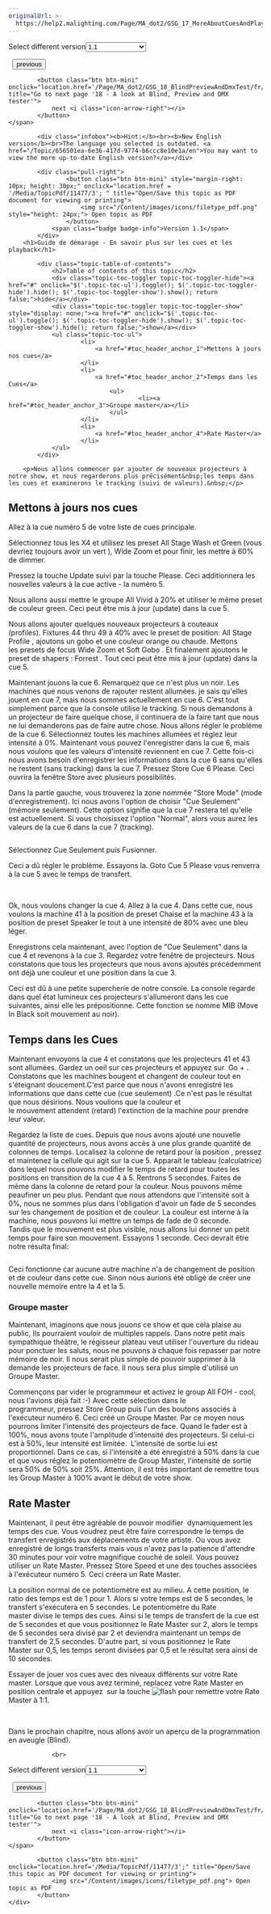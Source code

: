 ```yaml
---
originalUrl: >-
  https://help2.malighting.com/Page/MA_dot2/GSG_17_MoreAboutCuesAndPlayback/fr/1.1
---
```


<div class="topic-navigation">

<div class="pull-right">
	<span class="pull-left">


<div class="pull-left">
<form action="/Topic/SetCurrentVersionNumber" class="form-inline" id="frmTagSelector" method="post">	<span class="form-mini">
		<div class="input-prepend"><span class="add-on">Select different version</span><select autocomplete="off" id="versionNumberId" name="versionNumberId" onchange="$(this).closest('#frmTagSelector').submit();" style="width: 120px;"><option value="">- latest -</option>
<option selected="selected" value="3">1.1</option>
<option value="7">1.2</option>
<option value="12">1.3</option>
<option value="16">1.5</option>
<option value="29">1.9</option>
</select></div>
		<input data-val="true" data-val-number="The field Int32 must be a number." data-val-required="The Int32 field is required." id="ProductId" name="ProductId" type="hidden" value="7">
		<input id="CurrentGuid" name="CurrentGuid" type="hidden" value="656501ea-6e36-417d-9774-b6ccc8e10e1a">
	</span>
</form></div>&nbsp;	</span>
	<span class="pull-right" style="white-space: nowrap;">
			<button class="btn btn-mini" onclick="location.href='/Page/MA_dot2/GSG_16_MakingMoreGroupsAndPresets/fr/1.1'; " title="Go to previous page '16 - Faire plusieurs groupes et Préréglages (présets)'">
				<i class="icon-arrow-left"></i> previous
			</button>

			<button class="btn btn-mini" onclick="location.href='/Page/MA_dot2/GSG_18_BlindPreviewAndDmxTest/fr/1.1';" title="Go to next page '18 - A look at Blind, Preview and DMX tester'">
				next <i class="icon-arrow-right"></i> 
			</button>
	</span>
</div>
<div class="clear-fix" style="margin-bottom: 10px"></div>
</div>

			<div class="infobox"><b>Hint:</b><br><b>New English version</b><br>The language you selected is outdated. <a href="/Topic/656501ea-6e36-417d-9774-b6ccc8e10e1a/en">You may want to view the more up-to-date English version?</a></div>
		
			<div class="pull-right">
					<button class="btn btn-mini" style="margin-right: 10px; height: 30px;" onclick="location.href = '/Media/TopicPdf/11477/3'; " title="Open/Save this topic as PDF document for viewing or printing">
						<img src="/Content/images/icons/filetype_pdf.png" style="height: 24px;"> Open topic as PDF
					</button>
				<span class="badge badge-info">Version 1.1</span>
			</div>
		<h1>Guide de démarage - En savoir plus sur les cues et les playback</h1>

			<div class="topic-table-of-contents">
				<h2>Table of contents of this topic</h2>
				<div class="topic-toc-toggler topic-toc-toggler-hide"><a href="#" onclick="$('.topic-toc-ul').toggle(); $('.topic-toc-toggler-hide').hide(); $('.topic-toc-toggler-show').show(); return false;">hide</a></div>
				<div class="topic-toc-toggler topic-toc-toggler-show" style="display: none;"><a href="#" onclick="$('.topic-toc-ul').toggle(); $('.topic-toc-toggler-hide').show(); $('.topic-toc-toggler-show').hide(); return false;">show</a></div>
				<ul class="topic-toc-ul">
						<li>
							<a href="#toc_header_anchor_1">Mettons à jours nos cues</a>
						</li>
						<li>
							<a href="#toc_header_anchor_2">Temps dans les Cues</a>
								<ul>
										<li><a href="#toc_header_anchor_3">Groupe master</a></li>
								</ul>
						</li>
						<li>
							<a href="#toc_header_anchor_4">Rate Master</a>
						</li>
				</ul>
			</div>

		<p>Nous allons commencer par ajouter de nouveaux projecteurs à notre show, et nous regarderons plus précisément&nbsp;les temps dans les cues et examinerons le tracking (suivi de valeurs).&nbsp;</p>

<a name="toc_header_anchor_1" id="toc_header_anchor_1" class="topic-toc-item"></a><h2>Mettons à jours nos cues</h2>

<p>Allez à la cue&nbsp;numéro 5 de votre liste de cues principale.</p>

<p>Sélectionnez&nbsp;tous les X4 et utilisez les preset&nbsp;<span class="softkey">All Stage Wash</span> et&nbsp;<span class="softkey">Green</span>&nbsp;(vous devriez toujours avoir un vert ), <span class="softkey">Wide Zoom</span>&nbsp;et pour finir, les mettre à&nbsp;60% de dimmer.</p>

<p>Pressez la touche&nbsp;<span class="hardkey">Update</span>&nbsp;suivi par la touche&nbsp;<span class="hardkey">Please</span>. Ceci additionnera les nouvelles valeurs à la cue active - la numéro 5.</p>

<p>Nous allons aussi mettre le groupe&nbsp;All Vivid&nbsp;à&nbsp;20% et utiliser le même preset de couleur green. Ceci peut être mis à jour (update) dans&nbsp;la cue&nbsp;5.&nbsp;</p>

<p>Nous allons ajouter quelques nouveaux projecteurs à couteaux (profiles).&nbsp;Fixtures 44 thru 49 à&nbsp;40% avec le preset de position:&nbsp;<span class="softkey">All Stage Profile</span>&nbsp;, ajoutons un gobo&nbsp;et une couleur orange ou chaude. Mettons les&nbsp;presets de focus&nbsp;<span class="softkey">Wide Zoom</span>&nbsp;et&nbsp;<span class="softkey">Soft Gobo</span> . Et finalement ajoutons le preset de shapers&nbsp;:&nbsp;<span class="softkey">Forrest</span> . Tout ceci peut être mis à jour (update) dans la cue&nbsp;5.</p>

<p>Maintenant jouons la&nbsp;cue 6. Remarquez que ce n'est plus un noir. Les machines que nous venons de rajouter restent allumées.&nbsp;je sais qu'elles jouent en cue&nbsp;7, mais nous sommes actuellement en cue&nbsp;6.&nbsp;C'est tout simplement parce que la console utilise le tracking. Si nous demandons à un projecteur de faire quelque chose, il continuera de la faire tant que nous ne lui demanderons&nbsp;pas de faire autre chose.<strong>&nbsp;</strong>Nous allons régler le problème de la cue 6.<strong>&nbsp;</strong>Sélectionnez toutes les machines allumées et réglez leur intensité à 0%. Maintenant vous pouvez l'enregistrer dans la cue 6, mais nous voulons que les valeurs d'intensité reviennent en cue 7.&nbsp;Cette fois-ci nous avons besoin d'enregistrer les informations dans la cue 6 sans qu'elles ne restent (sans tracking) dans la cue 7.&nbsp;Pressez <span class="hardkey">Store</span> <span class="hardkey">Cue</span> <span class="hardkey">6</span> <span class="hardkey">Please</span>. Ceci ouvrira la&nbsp;fenêtre Store avec plusieurs possibilités.&nbsp;</p>

<p>Dans la partie gauche, vous trouverez la zone nommée "Store Mode" (mode d'enregistrement). Ici nous avons l'option de choisir&nbsp;"Cue Seulement" (mémoire seulement). Cette option signifie que la cue 7 restera tel qu'elle est actuellement.&nbsp;Si vous choisissez l'option&nbsp;"Normal", alors vous aurez les valeurs de la cue&nbsp;6 dans la cue 7 (tracking).</p>

<p><img alt="" src="/Media/Image/Dot2_GettingStarted_MoreCuesAndPlayback_01_1-0.png"></p>

<p>Sélectionnez&nbsp;<span class="softkey">Cue Seulement</span> puis&nbsp;<span class="softkey">Fusionner</span>.</p>

<p>Ceci a dû régler le problème. Essayons&nbsp;la.&nbsp;<span class="hardkey">Goto</span> <span class="hardkey">Cue</span> <span class="hardkey">5</span> <span class="hardkey">Please</span>&nbsp;vous renverra à la cue 5 avec le temps de transfert.&nbsp;</p>

<p>&nbsp;</p>

<p>Ok, nous voulons changer la cue&nbsp;4.&nbsp;Allez à la cue&nbsp;4. Dans cette cue, nous voulons la machine 41 à la position de preset&nbsp;<span class="softkey">Chaise</span>&nbsp;et la machine 43 à la position de preset&nbsp;<span class="softkey">Speaker</span>&nbsp;le tout à une&nbsp;intensité de 80% avec une bleu léger.&nbsp;</p>

<p>Enregistrons cela maintenant, avec l'option de "Cue Seulement" dans la cue&nbsp;4 et revenons à la cue&nbsp;3.&nbsp;Regardez votre fenêtre de projecteurs. Nous constatons que tous les projecteurs que nous avons ajoutés précédemment ont déjà une couleur et une position&nbsp;dans la cue 3.&nbsp;</p>

<p>Ceci est dû à une petite supercherie de notre console. La console regarde dans quel état lumineux ces projecteurs s'allumeront dans les cue suivantes, ainsi elle les&nbsp;prépositionne. Cette fonction se nomme&nbsp;MIB (Move In Black soit mouvement au noir).</p>

<a name="toc_header_anchor_2" id="toc_header_anchor_2" class="topic-toc-item"></a><h2><strong>Temps dans les Cues</strong></h2>

<p>Maintenant envoyons la cue 4 et constatons que les projecteurs 41 et 43 sont allumées.&nbsp;Gardez un oeil sur ces projecteurs et appuyez sur&nbsp;<span class="hardkey">&nbsp;Go + </span>. Constatons que les machines bougent et changent de couleur tout en s'éteignant doucement.C'est parce que nous n'avons enregistré les informations que dans cette cue (cue seulement) .Ce n'est pas le résultat que nous désirions. Nous voulions que la couleur et le&nbsp;mouvement&nbsp;attendent (retard) l'extinction de la machine pour prendre leur valeur.&nbsp;</p>

<p>Regardez la liste de cues. Depuis que nous avons ajouté une nouvelle quantité de projecteurs, nous avons accès à une plus grande quantité de colonnes&nbsp;de temps.&nbsp;Localisez la colonne de retard&nbsp;pour la position , pressez et maintenez la cellule qui agit sur la cue 5. Apparait le tableau (calculatrice) dans lequel nous pouvons modifier le temps de retard&nbsp;pour toutes les positions en transition de la cue 4 à 5. Rentrons 5 secondes.&nbsp;Faites de même dans la colonne de retard pour la couleur.&nbsp;Nous pouvons même peaufiner un peu plus. Pendant que nous attendons que l'intensité soit à 0%, nous ne sommes plus dans l'obligation d'avoir un fade de 5 secondes sur les changement&nbsp;de position et de couleur.&nbsp;La couleur est interne à la machine, nous pouvons lui mettre un temps de fade de 0 seconde. Tandis&nbsp;que le mouvement est plus visible, nous allons lui donner un petit temps pour faire son mouvement. Essayons 1 seconde. Ceci devrait être notre résulta final:</p>

<p><img alt="" src="/Media/Image/Dot2_GettingStarted_MoreCuesAndPlayback_02_1-0.png"></p>

<p>Ceci fonctionne car aucune autre machine n'a de changement de position et de couleur dans cette cue.&nbsp;Sinon nous aurions été obligé de créer une nouvelle mémoire entre la 4 et la 5.</p>

<a name="toc_header_anchor_3" id="toc_header_anchor_3" class="topic-toc-item"></a><h3>Groupe master</h3>

<p>Maintenant, imaginons que nous jouons ce show et que cela plaise au public,&nbsp;Ils pourraient vouloir de multiples rappels. Dans notre petit mais sympathique théâtre, le régisseur plateau veut utiliser l'ouverture du rideau pour ponctuer les saluts, nous ne pouvons à chaque fois repasser par notre mémoire de noir. Il nous serait plus simple de pouvoir supprimer à la demande les projecteurs de face. Il nous sera plus simple d'utilisé un Groupe Master.&nbsp;&nbsp;</p>

<p>Commençons par vider le programmeur et activez le group&nbsp;<span class="softkey">All FOH</span> - cool, nous l'avions déjà fait&nbsp;:-) Avec cette sélection dans le programmeur,&nbsp;pressez <span class="hardkey">Store</span> <span class="hardkey">Group</span>&nbsp;puis l'un des boutons associés à l'exécuteur&nbsp;numéro 6.&nbsp;Ceci créé un Groupe&nbsp;Master.&nbsp;Par ce moyen nous pourrons limiter l'intensité des projecteurs de face. Quand le fader est à 100%, nous avons toute l'amplitude d'intensité des projecteurs. Si celui-ci est à 50%, leur intensité est limitée.&nbsp;&nbsp;L'intensité de sortie lui est proportionnel. Dans ce cas, si l'intensité a été enregistré à 50% dans la cue et que vous réglez le potentiomètre de Group&nbsp;Master, l'intensité de sortie sera 50% de 50% soit 25%. Attention, il est très important de remettre tous les Group&nbsp;Master&nbsp;à 100% avant le début de votre show.&nbsp;</p>

<a name="toc_header_anchor_4" id="toc_header_anchor_4" class="topic-toc-item"></a><h2>Rate Master</h2>

<p>Maintenant, il peut être agréable de pouvoir modifier &nbsp;dynamiquement les temps des&nbsp;cue.&nbsp;Vous voudrez peut être faire correspondre le temps de transfert enregistrés aux déplacements de votre artiste. Ou vous avez enregistré de longs&nbsp;transferts mais vous n'avez pas la patience d'attendre 30 minutes pour voir votre magnifique couché de soleil. Vous pouvez utiliser un Rate Master. Pressez&nbsp;<span class="hardkey">Store</span> <span class="hardkey">Speed</span> et une des touches associées à l'exécuteur numéro 5. Ceci créera un&nbsp;Rate Master.</p>

<p>La position normal de ce potentiomètre est au milieu. A cette position, le ratio des temps est de 1 pour 1. Alors si votre temps est de 5 secondes, le transfert s'exécutera en 5 secondes. Le potentiomètre&nbsp;du Rate master&nbsp;divise le temps des cues. Ainsi si le temps de transfert de la cue est de 5 secondes et que vous positionnez le Rate Master&nbsp;sur 2, alors le temps de 5 secondes sera divisé par 2 et deviendra maintenant un temps de transfert de 2,5 secondes. D'autre part, si vous positionnez le Rate Master&nbsp;sur 0,5, les temps seront divisées par 0,5 et le résultat sera ainsi de 10 secondes.</p>

<p>Essayer de jouer vos cues avec des niveaux différents sur votre Rate master. Lorsque que vous avez terminé, replacez votre Rate Master en position centrale et appuyez &nbsp;sur la touche&nbsp;<span class="hardkey"><img alt="flash" src="/Media/Mlg/flash_1.png"></span>&nbsp;pour remettre votre Rate Master à 1:1.</p>

<p>&nbsp;</p>

<p>Dans le prochain chapitre, nous allons avoir un aperçu de la programmation en aveugle (Blind).</p>


				<br>
<div class="topic-navigation">

<div class="pull-right">
	<span class="pull-left">


<div class="pull-left">
<form action="/Topic/SetCurrentVersionNumber" class="form-inline" id="frmTagSelector" method="post">	<span class="form-mini">
		<div class="input-prepend"><span class="add-on">Select different version</span><select autocomplete="off" id="versionNumberId" name="versionNumberId" onchange="$(this).closest('#frmTagSelector').submit();" style="width: 120px;"><option value="">- latest -</option>
<option selected="selected" value="3">1.1</option>
<option value="7">1.2</option>
<option value="12">1.3</option>
<option value="16">1.5</option>
<option value="29">1.9</option>
</select></div>
		<input data-val="true" data-val-number="The field Int32 must be a number." data-val-required="The Int32 field is required." id="ProductId" name="ProductId" type="hidden" value="7">
		<input id="CurrentGuid" name="CurrentGuid" type="hidden" value="656501ea-6e36-417d-9774-b6ccc8e10e1a">
	</span>
</form></div>&nbsp;	</span>
	<span class="pull-right" style="white-space: nowrap;">
			<button class="btn btn-mini" onclick="location.href='/Page/MA_dot2/GSG_16_MakingMoreGroupsAndPresets/fr/1.1'; " title="Go to previous page '16 - Faire plusieurs groupes et Préréglages (présets)'">
				<i class="icon-arrow-left"></i> previous
			</button>

			<button class="btn btn-mini" onclick="location.href='/Page/MA_dot2/GSG_18_BlindPreviewAndDmxTest/fr/1.1';" title="Go to next page '18 - A look at Blind, Preview and DMX tester'">
				next <i class="icon-arrow-right"></i> 
			</button>
	</span>
</div>
	<div class="clear-fix"></div>
	<div class="pull-right">
	
			<button class="btn btn-mini" onclick="location.href='/Media/TopicPdf/11477/3';" title="Open/Save this topic as PDF document for viewing or printing">
				<img src="/Content/images/icons/filetype_pdf.png"> Open topic as PDF
			</button>
	</div>
<div class="clear-fix" style="margin-bottom: 10px"></div>
</div>

	

